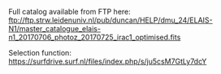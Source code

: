 Full catalog available from FTP here:
ftp://ftp.strw.leidenuniv.nl/pub/duncan/HELP/dmu_24/ELAIS-N1/master_catalogue_elais-n1_20170706_photoz_20170725_irac1_optimised.fits

Selection function:
https://surfdrive.surf.nl/files/index.php/s/ju5csM7GtLy7dcY
